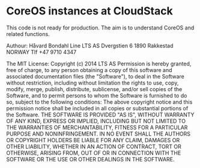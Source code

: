 CoreOS instances at CloudStack
==============================

This code is not ready for production. The aim is to understand CoreOS and related functions.

Authour:
Håvard Bondahl Line
LTS AS
Dvergstien 6
1890 Rakkestad
NORWAY
Tlf +47 9710 4347

The MIT License:
Copyright (c) 2014 LTS AS
Permission is hereby granted, free of charge, to any person obtaining a copy
of this software and associated documentation files (the "Software"), to deal
in the Software without restriction, including without limitation the rights
to use, copy, modify, merge, publish, distribute, sublicense, and/or sell
copies of the Software, and to permit persons to whom the Software is
furnished to do so, subject to the following conditions:
The above copyright notice and this permission notice shall be included in all
copies or substantial portions of the Software.
THE SOFTWARE IS PROVIDED "AS IS", WITHOUT WARRANTY OF ANY KIND, EXPRESS OR
IMPLIED, INCLUDING BUT NOT LIMITED TO THE WARRANTIES OF MERCHANTABILITY,
FITNESS FOR A PARTICULAR PURPOSE AND NONINFRINGEMENT. IN NO EVENT SHALL THE
AUTHORS OR COPYRIGHT HOLDERS BE LIABLE FOR ANY CLAIM, DAMAGES OR OTHER
LIABILITY, WHETHER IN AN ACTION OF CONTRACT, TORT OR OTHERWISE, ARISING FROM,
OUT OF OR IN CONNECTION WITH THE SOFTWARE OR THE USE OR OTHER DEALINGS IN THE
SOFTWARE.
